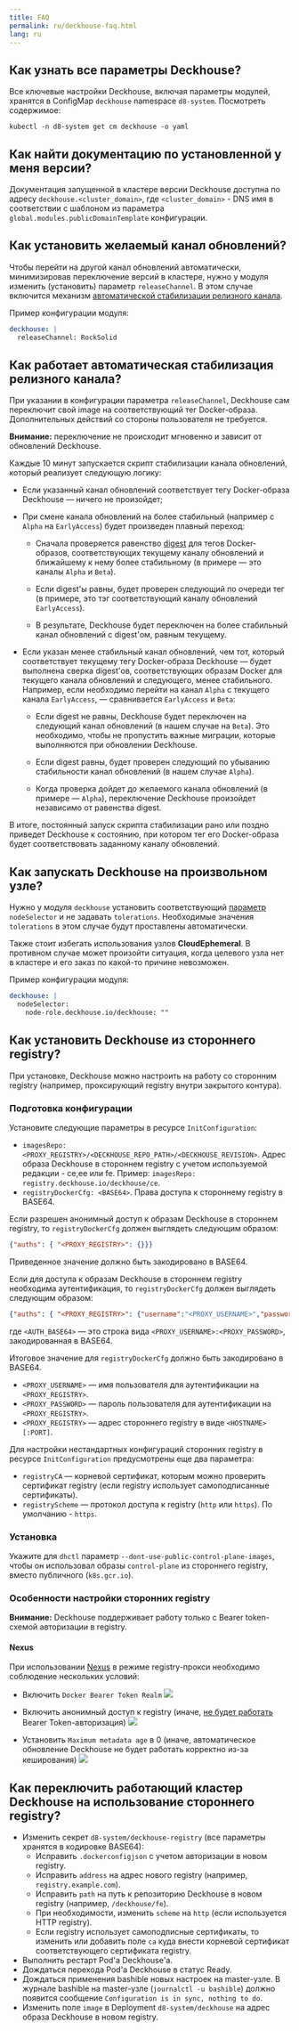 ```yaml
---
title: FAQ
permalink: ru/deckhouse-faq.html
lang: ru
---
```


## Как узнать все параметры Deckhouse?

Все ключевые настройки Deckhouse, включая параметры модулей, хранятся в ConfigMap `deckhouse` namespace `d8-system`. Посмотреть содержимое:
```
kubectl -n d8-system get cm deckhouse -o yaml
```

## Как найти документацию по установленной у меня версии?

Документация запущенной в кластере версии Deckhouse доступна по адресу `deckhouse.<cluster_domain>`, где `<cluster_domain>` - DNS имя в соответствии с шаблоном из параметра `global.modules.publicDomainTemplate` конфигурации.

## Как установить желаемый канал обновлений?
Чтобы перейти на другой канал обновлений автоматически, минимизировав переключение версий в кластере, нужно у модуля изменить (установить) параметр `releaseChannel`. В этом случае включится механизм [автоматической стабилизации релизного канала](#как-работает-автоматическая-стабилизация-релизного-канала).

Пример конфигурации модуля:
```yaml
deckhouse: |
  releaseChannel: RockSolid
```

## Как работает автоматическая стабилизация релизного канала?
При указании в конфигурации параметра `releaseChannel`, Deckhouse сам переключит свой image на соответствующий тег Docker-образа. Дополнительных действий со стороны пользователя не требуется.

**Внимание:** переключение не происходит мгновенно и зависит от обновлений Deckhouse.

Каждые 10 минут запускается скрипт стабилизации канала обновлений, который реализует следующую логику:
* Если указанный канал обновлений соответствует тегу Docker-образа Deckhouse — ничего не произойдет;
* При смене канала обновлений на более стабильный (например с `Alpha` на `EarlyAccess`) будет произведен плавный переход:

  - Сначала проверяется равенство [digest](https://success.mirantis.com/article/images-tagging-vs-digests) для тегов Docker-образов, соответствующих текущему каналу обновлений и ближайшему к нему более стабильному (в примере — это каналы `Alpha` и `Beta`).

  - Если digest'ы равны, будет проверен следующий по очереди тег (в примере, это тэг соответствующий каналу обновлений `EarlyAccess`).

  - В результате, Deckhouse будет переключен на более стабильный канал обновлений c digest'ом, равным текущему.

* Если указан менее стабильный канал обновлений, чем тот, который соответствует текущему тегу Docker-образа Deckhouse — будет выполнена сверка digest'ов, соответствующих образам Docker для текущего канала обновлений и следующего, менее стабильного. Например, если необходимо перейти на канал `Alpha` с текущего канала `EarlyAccess`, — сравнивается `EarlyAccess` и `Beta`:

  - Если digest не равны, Deckhouse будет переключен на следующий канал обновлений (в нашем случае на `Beta`). Это необходимо, чтобы не пропустить важные миграции, которые  выполняются при обновлении Deckhouse.

  - Если digest равны, будет проверен следующий по убыванию стабильности канал обновлений (в нашем случае `Alpha`).

  - Когда проверка дойдет до желаемого канала обновлений (в примере — `Alpha`), переключение Deckhouse произойдет независимо от равенства digest.

В итоге, постоянный запуск скрипта стабилизации рано или поздно приведет Deckhouse к состоянию, при котором тег его Docker-образа будет соответствовать заданному каналу обновлений.

## Как запускать Deckhouse на произвольном узле?
Нужно у модуля `deckhouse` установить соответствующий [параметр](modules/020-deckhouse/configuration.html) `nodeSelector` и не задавать `tolerations`.  Необходимые значения `tolerations` в этом случае будут проставлены автоматически.

Также стоит избегать использования узлов **CloudEphemeral**. В противном случае может произойти ситуация, когда целевого узла нет в кластере и его заказ по какой-то причине невозможен.

Пример конфигурации модуля:
```yaml
deckhouse: |
  nodeSelector:
    node-role.deckhouse.io/deckhouse: ""
```
## Как установить Deckhouse из стороннего registry?

При установке, Deckhouse можно настроить на работу со сторонним registry (например, проксирующий registry внутри закрытого контура). 

### Подготовка конфигурации
Установите следующие параметры в ресурсе `InitConfiguration`:
- `imagesRepo: <PROXY_REGISTRY>/<DECKHOUSE_REPO_PATH>/<DECKHOUSE_REVISION>`. Адрес образа Deckhouse в стороннем registry с учетом используемой редакции - ce,ee или fe. Пример: `imagesRepo: registry.deckhouse.io/deckhouse/ce`.
- `registryDockerCfg: <BASE64>`. Права доступа к стороннему registry в BASE64.

Если разрешен анонимный доступ к образам Deckhouse в стороннем registry, то `registryDockerCfg` должен выглядеть следующим образом:
```json
{"auths": { "<PROXY_REGISTRY>": {}}}
```

Приведенное значение должно быть закодировано в BASE64.

Если для доступа к образам Deckhouse в стороннем registry необходима аутентификация, то `registryDockerCfg` должен выглядеть следующим образом:
```json
{"auths": { "<PROXY_REGISTRY>": {"username":"<PROXY_USERNAME>","password":"<PROXY_PASSWORD>","auth":"<AUTH_BASE64>"}}}
```

где `<AUTH_BASE64>` — это строка вида `<PROXY_USERNAME>:<PROXY_PASSWORD>`, закодированная в BASE64.

Итоговое значение для `registryDockerCfg` должно быть закодировано в BASE64.

* `<PROXY_USERNAME>` — имя пользователя для аутентификации на `<PROXY_REGISTRY>`.
* `<PROXY_PASSWORD>` — пароль пользователя для аутентификации на `<PROXY_REGISTRY>`.
* `<PROXY_REGISTRY>` — адрес стороннего registry в виде `<HOSTNAME>[:PORT]`.

Для настройки нестандартных конфигураций сторонних registry в ресурсе `InitConfiguration` предусмотрены еще два параметра:
- `registryCA` — корневой сертификат, которым можно проверить сертификат registry (если  registry использует самоподписанные сертификаты).
- `registryScheme` — протокол доступа к registry (`http` или `https`). По умолчанию - `https`.

### Установка
Укажите для `dhctl` параметр `--dont-use-public-control-plane-images`, чтобы он использовал образы `control-plane` из стороннего registry, вместо публичного (`k8s.gcr.io`).

### Особенности настройки сторонних registry

**Внимание:** Deckhouse поддерживает работу только с Bearer token-схемой авторизации в registry.

#### Nexus
При использовании [Nexus](https://github.com/sonatype/nexus-public) в режиме registry-прокси необходимо соблюдение нескольких условий:

* Включить `Docker Bearer Token Realm`
![](../images/registry/nexus/Nexus1.png)

* Включить анонимный доступ к registry (иначе, [не будет работать](https://help.sonatype.com/repomanager3/system-configuration/user-authentication#UserAuthentication-security-realms) Bearer Token-авторизация)
![](../images/registry/nexus/Nexus2.png)

* Установить `Maximum metadata age` в 0 (иначе, автоматическое обновление Deckhouse не будет работать корректно из-за кеширования)
![](../images/registry/nexus/Nexus3.png)

## Как переключить работающий кластер Deckhouse на использование стороннего registry?

* Изменить секрет `d8-system/deckhouse-registry` (все параметры хранятся в кодировке BASE64):
  * Исправить `.dockerconfigjson` с учетом авторизации в новом registry.
  * Исправить `address` на адрес нового registry (например, `registry.example.com`).
  * Исправить `path` на путь к репозиторию Deckhouse в новом registry (например, `/deckhouse/fe`).
  * При необходимости, изменить `scheme` на `http` (если используется HTTP registry).
  * Если registry использует самоподписные сертификаты, то изменить или добавить поле `ca` куда внести корневой сертификат соответствующего сертификата registry.
* Выполнить рестарт Pod'а Deckhouse'а.
* Дождаться перехода Pod'а Deckhouse в статус Ready.
* Дождаться применения bashible новых настроек на master-узле. В журнале bashible на master-узле (`journalctl -u bashible`) должно появится сообщение `Configuration is in sync, nothing to do`.
* Изменить поле `image` в Deployment `d8-system/deckhouse` на адрес образа Deckhouse в новом registry.
